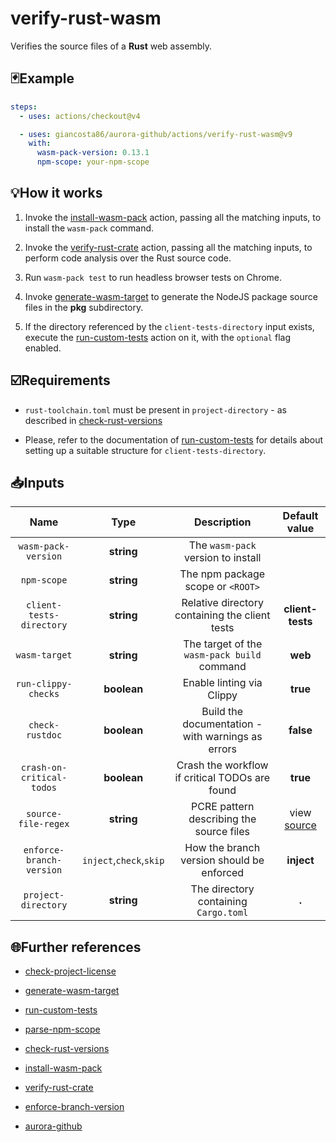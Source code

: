 # verify-rust-wasm

Verifies the source files of a **Rust** web assembly.

## 🃏Example

```yaml
steps:
  - uses: actions/checkout@v4

  - uses: giancosta86/aurora-github/actions/verify-rust-wasm@v9
    with:
      wasm-pack-version: 0.13.1
      npm-scope: your-npm-scope
```

## 💡How it works

1. Invoke the [install-wasm-pack](../install-wasm-pack/README.md) action, passing all the matching inputs, to install the `wasm-pack` command.

1. Invoke the [verify-rust-crate](../verify-rust-crate/README.md) action, passing all the matching inputs, to perform code analysis over the Rust source code.

1. Run `wasm-pack test` to run headless browser tests on Chrome.

1. Invoke [generate-wasm-target](../generate-wasm-target/README.md) to generate the NodeJS package source files in the **pkg** subdirectory.

1. If the directory referenced by the `client-tests-directory` input exists, execute the [run-custom-tests](../run-custom-tests/README.md) action on it, with the `optional` flag enabled.

## ☑️Requirements

- `rust-toolchain.toml` must be present in `project-directory` - as described in [check-rust-versions](../check-rust-versions/README.md)

- Please, refer to the documentation of [run-custom-tests](../run-custom-tests/README.md) for details about setting up a suitable structure for `client-tests-directory`.

## 📥Inputs

|           Name            |          Type           |                    Description                    |       Default value       |
| :-----------------------: | :---------------------: | :-----------------------------------------------: | :-----------------------: |
|    `wasm-pack-version`    |       **string**        |        The `wasm-pack` version to install         |                           |
|        `npm-scope`        |       **string**        |         The npm package scope or `<ROOT>`         |                           |
| `client-tests-directory`  |       **string**        |  Relative directory containing the client tests   |     **client-tests**      |
|       `wasm-target`       |       **string**        |    The target of the `wasm-pack build` command    |          **web**          |
|    `run-clippy-checks`    |       **boolean**       |             Enable linting via Clippy             |         **true**          |
|      `check-rustdoc`      |       **boolean**       | Build the documentation - with warnings as errors |         **false**         |
| `crash-on-critical-todos` |       **boolean**       |  Crash the workflow if critical TODOs are found   |         **true**          |
|    `source-file-regex`    |       **string**        |     PCRE pattern describing the source files      | view [source](action.yml) |
| `enforce-branch-version`  | `inject`,`check`,`skip` |     How the branch version should be enforced     |        **inject**         |
|    `project-directory`    |       **string**        |       The directory containing `Cargo.toml`       |           **.**           |

## 🌐Further references

- [check-project-license](../check-project-license/README.md)

- [generate-wasm-target](../generate-wasm-target/README.md)

- [run-custom-tests](../run-custom-tests/README.md)

- [parse-npm-scope](../parse-npm-scope/README.md)

- [check-rust-versions](../check-rust-versions/README.md)

- [install-wasm-pack](../install-wasm-pack/README.md)

- [verify-rust-crate](../verify-rust-crate/README.md)

- [enforce-branch-version](../enforce-branch-version/README.md)

- [aurora-github](../../README.md)
